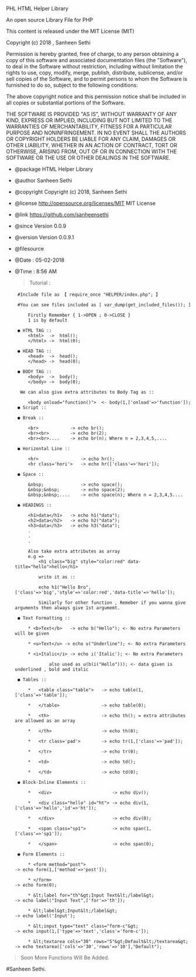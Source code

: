 
 PHL HTML Helper Library

 An open source Library File for PHP

 This content is released under the MIT License (MIT)

 Copyright (c) 2018 , Sanheen Sethi

 Permission is hereby granted, free of charge, to any person obtaining a copy
 of this software and associated documentation files (the "Software"), to deal
 in the Software without restriction, including without limitation the rights
 to use, copy, modify, merge, publish, distribute, sublicense, and/or sell
 copies of the Software, and to permit persons to whom the Software is
 furnished to do so, subject to the following conditions:

 The above copyright notice and this permission notice shall be included in
 all copies or substantial portions of the Software.

 THE SOFTWARE IS PROVIDED "AS IS", WITHOUT WARRANTY OF ANY KIND, EXPRESS OR
 IMPLIED, INCLUDING BUT NOT LIMITED TO THE WARRANTIES OF MERCHANTABILITY,
 FITNESS FOR A PARTICULAR PURPOSE AND NONINFRINGEMENT. IN NO EVENT SHALL THE
 AUTHORS OR COPYRIGHT HOLDERS BE LIABLE FOR ANY CLAIM, DAMAGES OR OTHER
 LIABILITY, WHETHER IN AN ACTION OF CONTRACT, TORT OR OTHERWISE, ARISING FROM,
 OUT OF OR IN CONNECTION WITH THE SOFTWARE OR THE USE OR OTHER DEALINGS IN
 THE SOFTWARE.

 * @package HTML Helper Library
 * @author	Sanheen Sethi
 * @copyright	Copyright (c) 2018, Sanheen Sethi
 * @license	http://opensource.org/licenses/MIT	MIT License
 * @link	https://github.com/sanheensethi
 * @since	Version 0.0.9
 * @version	Version 0.0.9.1
 * @filesource
 * @Date : 05-02-2018
 * @Time : 8:56 AM
 
	> Tutorial :
	
		#Include file as 【 require_once "HELPER/index.php"; 】
		
		#You can see files included as [ var_dump(get_included_files()); ]
		
			Firstly Remember { 1->OPEN ; 0->CLOSE }
			1 is by default
			
		● HTML TAG ::
			<html>  ->  html();
			</html> ->  html(0);
		
		● HEAD TAG ::
			<head>	->  head();
			</head>	->  head(0);
		
		● BODY TAG ::
			<body>	->  body();
			</body>	->	body(0); 
		 
		 We can also give extra attributes to Body Tag as ::
		 	
		 	<body onload="function()">	<- body(1,['onload'=>'function']);
		● Script ::
		 
		● Break ::
		 	
		 	<br>			-> echo br();
		 	<br><br> 		-> echo br(2);
		 	<br><br>....	-> echo br(n); Where n = 2,3,4,5,....
		 
		● Horizontal Line ::
		 	
		 	<hr>				-> echo hr();
		 	<hr class='hori'>	-> echo hr(['class'=>'hori']);
		 
		● Space ::
		 
		 	&nbsp;				-> echo space();
		 	&nbsp;&nbsp;		-> echo space(2);
		 	&nbsp;&nbsp;....	-> echo space(n); Where n = 2,3,4,5....
		 	
		● HEADINGS ::
		 	
		 	<h1>data</h1>	-> echo h1("data");
		 	<h2>data</h2>	-> echo h2("data");
		 	<h3>data</h3>	-> echo h3("data");
		 	.
		 	.
		 	.
		 	
		 	Also take extra attributes as array
		 	e.g =>
		 		<h1 class="big" style="color:red" data-title="hello">hello</h1>
		 				
		 		write it as :: 
		 				
		 		echo h1("Hello Bro",['class'=>'big','style'=>'color:red','data-title'=>'hello']);
		 		
		 		Similarly for other function , Remeber if you wanna give arguments then always give 1st argumemt.
		
		● Text Formatting ::
		 	
		 	* <b>Text</b>	-> echo b("Hello"); <- No extra Parameters will be given
		 	
		 	* <u>Text</u> -> echo u("Underline"); <- No extra Parameters
		 	
		 	* <i>Italic</i> -> echo i('Italic'); <- No extra Parameters
		 	
		 			also used as u(b(i("Hello"))); <- data given is underlined , bold and italic
		 	
		● Tables ::
		 	
		 	*	<table class="table">	-> echo table(1,['class'=>'table']);
		 	
		 	*	</table>				-> echo table(0);
		 	
		 	*	<th>					-> echo th(); = extra attributes are allowed as an array
		 	
		 	*	</th>					-> echo th(0);
		 	
		 	*	<tr class='pad'>		-> echo tr(1,['class'=>'pad']);	
		 	
		 	*	</tr>					-> echo tr(0);
		 	
		 	*	<td>					-> echo td();
		 	
		 	*	</td>					-> echo td(0);
		 	
 		● Block-Inline Elements :: 
 			
 			*	<div>						-> echo div();
 			
 			*	<div class="hello" id="ht"> -> echo div(1,['class'=>'hello','id'=>'ht']);
 			
 			*	</div>						-> echo div(0);
 			
 			*	<span class="sp1">			-> echo span(1,['class'=>'sp1']);
 			
 			*	</span>						-> echo span(0);
 		
		● Form Elements :: 
 			
 			* <form method="post">											-> echo form(1,['method'=>'post']);
 			
 			* </form>														-> echo form(0);
 			
 			* &lt;label for="th"&gt;Input Text&lt;/label&gt;				-> echo label("Input Text",['for'=>'th']);
 			
 			* &lt;label&gt;Input&lt;/label&gt;								-> echo label('Input');
 			
 			* &lt;input type="text" class="form-c"&gt;						-> echo input(1,['type'=>'text','class'='form-c']);
 			
 			* &lt;textarea cols="30" rows="5"&gt;Default&lt;/textarea&gt;	-> echo textarea(['cols'=>'30','rows'=>'10'],"Default");
 > Soon More Functions Will Be Added.
 
 #Sanheen Sethi.		